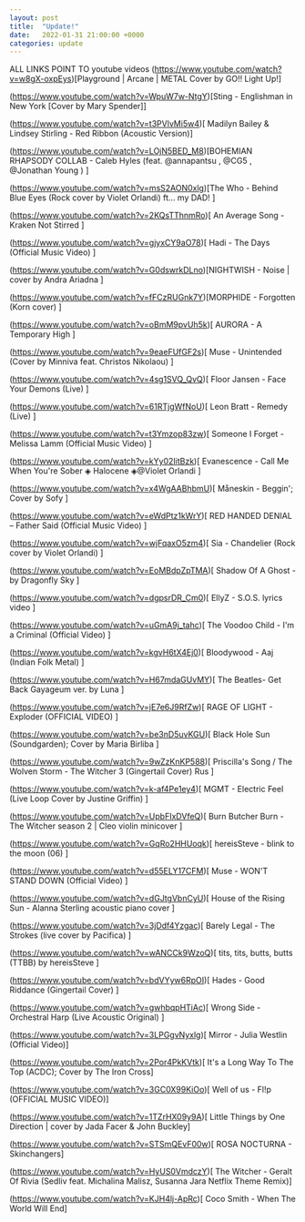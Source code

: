 ```yaml
---
layout: post
title:  "Update!"
date:   2022-01-31 21:00:00 +0000
categories: update
---
```


ALL LINKS POINT TO youtube videos
(https://www.youtube.com/watch?v=w8gX-oxpEys)[Playground | Arcane | METAL Cover by GO!! Light Up!]

(https://www.youtube.com/watch?v=WpuW7w-NtgY)[Sting - Englishman in New York [Cover by Mary Spender]]

(https://www.youtube.com/watch?v=t3PVlvMi5w4)[ Madilyn Bailey & Lindsey Stirling - Red Ribbon (Acoustic Version)] 

(https://www.youtube.com/watch?v=LOjN5BED_M8)[BOHEMIAN RHAPSODY COLLAB - Caleb Hyles (feat. @annapantsu , @CG5 , @Jonathan Young ) ]

(https://www.youtube.com/watch?v=msS2AON0xlg)[The Who - Behind Blue Eyes (Rock cover by Violet Orlandi) ft... my DAD! ]

(https://www.youtube.com/watch?v=2KQsTThnmRo)[ An Average Song - Kraken Not Stirred ]

(https://www.youtube.com/watch?v=gjyxCY9aO78)[ Hadi - The Days (Official Music Video) ]

(https://www.youtube.com/watch?v=G0dswrkDLno)[NIGHTWISH - Noise | cover by Andra Ariadna ]

(https://www.youtube.com/watch?v=fFCzRUGnk7Y)[MORPHIDE - Forgotten (Korn cover) ]

(https://www.youtube.com/watch?v=oBmM9pvUh5k)[ AURORA - A Temporary High ]

(https://www.youtube.com/watch?v=9eaeFUfGF2s)[ Muse - Unintended (Cover by Minniva feat. Christos Nikolaou) ]

(https://www.youtube.com/watch?v=4sg1SVQ_QvQ)[ Floor Jansen - Face Your Demons (Live) ]

(https://www.youtube.com/watch?v=61RTjgWfNoU)[ Leon Bratt - Remedy (Live) ]

(https://www.youtube.com/watch?v=t3Ymzop83zw)[ Someone I Forget - Melissa Lamm (Official Music Video) ]

(https://www.youtube.com/watch?v=kYy02IitBzk)[ Evanescence - Call Me When You're Sober ◈ Halocene ◈@Violet Orlandi  ]

(https://www.youtube.com/watch?v=x4WgAABhbmU)[ Måneskin - Beggin'; Cover by Sofy ]

(https://www.youtube.com/watch?v=eWdPtz1kWrY)[ RED HANDED DENIAL – Father Said (Official Music Video) ]

(https://www.youtube.com/watch?v=wjFqaxO5zm4)[ Sia - Chandelier (Rock cover by Violet Orlandi) ]

(https://www.youtube.com/watch?v=EoMBdpZpTMA)[ Shadow Of A Ghost - by Dragonfly Sky ]

(https://www.youtube.com/watch?v=dgpsrDR_Cm0)[ EllyZ - S.O.S. lyrics video ]

(https://www.youtube.com/watch?v=uGmA9j_tahc)[ The Voodoo Child - I'm a Criminal (Official Video) ]

(https://www.youtube.com/watch?v=kgvH6tX4Ej0)[ Bloodywood - Aaj (Indian Folk Metal) ]

(https://www.youtube.com/watch?v=H67mdaGUvMY)[ The Beatles- Get Back Gayageum ver. by Luna ]

(https://www.youtube.com/watch?v=jE7e6J9RfZw)[ RAGE OF LIGHT - Exploder (OFFICIAL VIDEO) ]

(https://www.youtube.com/watch?v=be3nD5uvKGU)[ Black Hole Sun (Soundgarden); Cover by Maria Birliba ]

(https://www.youtube.com/watch?v=9wZzKnKP588)[ Priscilla's Song / The Wolven Storm - The Witcher 3 (Gingertail Cover) Rus ]

(https://www.youtube.com/watch?v=k-af4Pe1ey4)[ MGMT - Electric Feel (Live Loop Cover by Justine Griffin) ]

(https://www.youtube.com/watch?v=UpbFIxDVfeQ)[ Burn Butcher Burn - The Witcher season 2 | Cleo violin minicover ]

(https://www.youtube.com/watch?v=GqRo2HHUoqk)[ hereisSteve - blink to the moon (06) ]

(https://www.youtube.com/watch?v=d55ELY17CFM)[ Muse - WON'T STAND DOWN (Official Video) ]

(https://www.youtube.com/watch?v=dGJtgVbnCyU)[ House of the Rising Sun - Alanna Sterling acoustic piano cover ]

(https://www.youtube.com/watch?v=3jDdf4Yzgac)[ Barely Legal - The Strokes (live cover by Pacifica) ]

(https://www.youtube.com/watch?v=wANCCk9WzoQ)[ tits, tits, butts, butts (TTBB) by hereisSteve ]

(https://www.youtube.com/watch?v=bdVYyw6RpOI)[ Hades - Good Riddance (Gingertail Cover) ]

(https://www.youtube.com/watch?v=gwhbqpHTiAc)[ Wrong Side - Orchestral Harp (Live Acoustic Original) ]

(https://www.youtube.com/watch?v=3LPGgvNyxlg)[ Mirror - Julia Westlin (Official Video)]

(https://www.youtube.com/watch?v=2Por4PkKVtk)[ It's a Long Way To The Top (ACDC); Cover by The Iron Cross]

(https://www.youtube.com/watch?v=3GC0X99KiOo)[ Well of us - Fl!p (OFFICIAL MUSIC VIDEO)]

(https://www.youtube.com/watch?v=1TZrHX09y9A)[ Little Things by One Direction | cover by Jada Facer & John Buckley]

(https://www.youtube.com/watch?v=STSmQEvF00w)[ ROSA NOCTURNA - Skinchangers]

(https://www.youtube.com/watch?v=HyUS0VmdczY)[ The Witcher - Geralt Of Rivia (Sedliv feat. Michalina Malisz, Susanna Jara Netflix Theme Remix)]

(https://www.youtube.com/watch?v=KJH4lj-ApRc)[ Coco Smith - When The World Will End]













